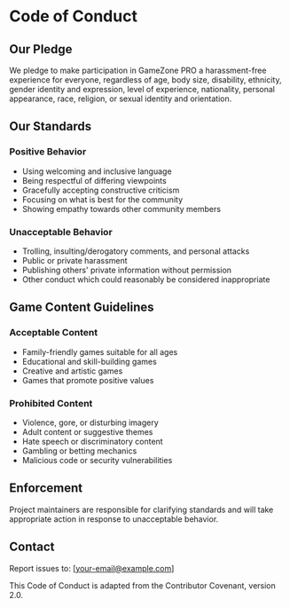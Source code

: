# Code of Conduct

## Our Pledge

We pledge to make participation in GameZone PRO a harassment-free experience for everyone, regardless of age, body size, disability, ethnicity, gender identity and expression, level of experience, nationality, personal appearance, race, religion, or sexual identity and orientation.

## Our Standards

### Positive Behavior
- Using welcoming and inclusive language
- Being respectful of differing viewpoints
- Gracefully accepting constructive criticism
- Focusing on what is best for the community
- Showing empathy towards other community members

### Unacceptable Behavior
- Trolling, insulting/derogatory comments, and personal attacks
- Public or private harassment
- Publishing others' private information without permission
- Other conduct which could reasonably be considered inappropriate

## Game Content Guidelines

### Acceptable Content
- Family-friendly games suitable for all ages
- Educational and skill-building games
- Creative and artistic games
- Games that promote positive values

### Prohibited Content
- Violence, gore, or disturbing imagery
- Adult content or suggestive themes
- Hate speech or discriminatory content
- Gambling or betting mechanics
- Malicious code or security vulnerabilities

## Enforcement

Project maintainers are responsible for clarifying standards and will take appropriate action in response to unacceptable behavior.

## Contact

Report issues to: [your-email@example.com]

This Code of Conduct is adapted from the Contributor Covenant, version 2.0.